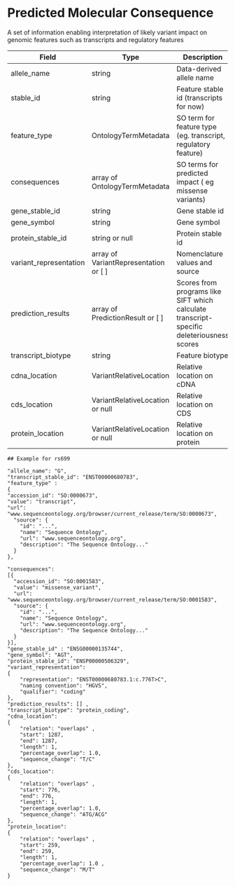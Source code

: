 # Predicted Molecular Consequence

A set of information enabling interpretation of likely variant impact on genomic features such as transcripts and regulatory features

| Field             | Type            | Description
|-------------------|-----------------|---------------------
| allele_name           | string          | Data-derived allele name
| stable_id | string          | Feature stable id (transcripts for now)
| feature_type      | OntologyTermMetadata        | SO term for feature type (eg. transcript, regulatory feature)
| consequences      | array of OntologyTermMetadata           | SO terms for predicted impact ( eg missense variants)
| gene_stable_id | string| Gene stable id
| gene_symbol | string | Gene symbol
| protein_stable_id  | string or null | Protein stable id
| variant_representation | array of VariantRepresentation or [ ]  | Nomenclature values and source
| prediction_results | array of PredictionResult or [ ] | Scores from programs like SIFT which calculate transcript-specific deleteriousness scores
| transcript_biotype | string | Feature biotype
| cdna_location | VariantRelativeLocation  | Relative location on cDNA
| cds_location | VariantRelativeLocation or null | Relative location on CDS
| protein_location | VariantRelativeLocation or null | Relative location on protein

```
## Example for rs699 

"allele_name": "G",
"transcript_stable_id": "ENST00000680783",
"feature_type" : 
{
"accession_id": "SO:0000673",
"value": "transcript",
"url": "www.sequenceontology.org/browser/current_release/term/SO:0000673",
  "source": {
    "id": "...",
    "name": "Sequence Ontology",
    "url": "www.sequenceontology.org",
    "description": "The Sequence Ontology..."
  }
},

"consequences":
[{
  "accession_id": "SO:0001583",
  "value": "missense_variant",
  "url": "www.sequenceontology.org/browser/current_release/term/SO:0001583",
  "source": {
    "id": "...",
    "name": "Sequence Ontology",
    "url": "www.sequenceontology.org",
    "description": "The Sequence Ontology..."
  }
}],
"gene_stable_id" : "ENSG00000135744",
"gene_symbol": "AGT",
"protein_stable_id": "ENSP00000506329",
"variant_representation": 
{
	"representation": "ENST00000680783.1:c.776T>C",
	"naming convention": "HGVS",
	"qualifier": "coding"
},
"prediction_results": [] ,
"transcript_biotype": "protein_coding",
"cdna_location": 
{
	"relation": "overlaps" ,
	"start": 1287,
	"end": 1287, 
	"length": 1, 
	"percentage_overlap": 1.0,
	"sequence_change": "T/C" 
},
"cds_location": 
{
	"relation": "overlaps" ,
	"start": 776, 
	"end": 776, 
	"length": 1, 
	"percentage_overlap": 1.0,
	"sequence_change": "ATG/ACG" 
},
"protein_location":
{
	"relation": "overlaps" ,
	"start": 259, 
	"end": 259, 
	"length": 1, 
	"percentage_overlap": 1.0 ,
	"sequence_change": "M/T" 
}
```



























